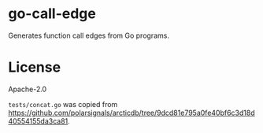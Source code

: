 # go-call-edge

Generates function call edges from Go programs.

# License

Apache-2.0

`tests/concat.go` was copied from https://github.com/polarsignals/arcticdb/tree/9dcd81e795a0fe40bf6c3d18d40554155da3ca81.